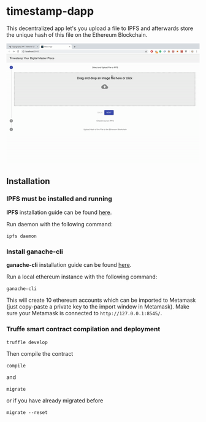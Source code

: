 # timestamp-dapp

This decentralized app let's you upload a file to IPFS and afterwards store the unique hash of this file on the Ethereum Blockchain. 

![](./demo/ui-demo.gif)

## Installation

### IPFS must be installed and running

**IPFS** installation guide can be found [here](https://docs.ipfs.io/introduction/install/).

Run daemon with the following command:

```
ipfs daemon
```

### Install ganache-cli
**ganache-cli** installation guide can be found [here](https://github.com/trufflesuite/ganache-cli).

Run a local ethereum instance with the following command:

```
ganache-cli
```

This will create 10 ethereum accounts which can be imported to Metamask (just copy-paste a private key to the import window in Metamask). Make sure your Metamask is connected to ```http://127.0.0.1:8545/```.


### Truffe smart contract compilation and deployment
```
truffle develop
```
Then compile the contract

```
compile
```
and 

```
migrate
```

or if you have already migrated before

```
migrate --reset
```

